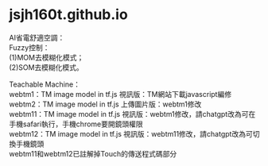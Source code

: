 # jsjh160t.github.io

AI省電舒適空調：<br>
Fuzzy控制：<br>
(1)MOM去模糊化模式；<br>
(2)SOM去模糊化模式。<br>

Teachable Machine：<br>
webtm1：TM image model in tf.js 視訊版：TM網站下載javascript編修<br>
webtm2：TM image model in tf.js 上傳圖片版：webtm1修改<br>
webtm11：TM image model in tf.js 視訊版：webtm1修改，請chatgpt改為可在手機safari執行，手機chrome要開鏡頭權限<br>
webtm12：TM image model in tf.js 視訊版：webtm11修改，請chatgpt改為可切換手機鏡頭<br>
webtm11和webtm12已註解掉Touch的傳送程式碼部分
